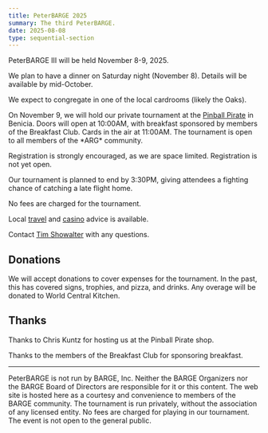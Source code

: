 ```yaml
---
title: PeterBARGE 2025
summary: The third PeterBARGE.
date: 2025-08-08
type: sequential-section
---
```


PeterBARGE III will be held November 8-9, 2025.

We plan to have a dinner on Saturday night (November 8).  Details will be
available by mid-October.

We expect to congregate in one of the local cardrooms (likely the Oaks).

On November 9, we will hold our private tournament at the [Pinball
Pirate](https://www.pinballpirate.com/) in Benicia. Doors will open at 10:00AM,
with breakfast sponsored by members of the Breakfast Club.  Cards in the air at
11:00AM.  The tournament is open to all members of the \*ARG\* community.

Registration is strongly encouraged, as we are space limited.  Registration is not yet open.

Our tournament is planned to end by 3:30PM, giving attendees a fighting chance
of catching a late flight home.

No fees are charged for the tournament.

Local [travel](../travel/) and [casino](../casinos/) advice is available.

Contact [Tim Showalter](mailto:tjs@psaux.com) with any questions.

## Donations

We will accept donations to cover expenses for the tournament.  In the past,
this has covered signs, trophies, and pizza, and drinks.  Any overage will be
donated to World Central Kitchen.

## Thanks

Thanks to Chris Kuntz for hosting us at the Pinball Pirate shop.

Thanks to the members of the Breakfast Club for sponsoring breakfast.

---

PeterBARGE is not run by BARGE, Inc.  Neither the BARGE Organizers nor the
BARGE Board of Directors are responsible for it or this content.  The web site
is hosted here as a courtesy and convenience to members of the BARGE community.
The tournament is run privately, without the association of any licensed
entity.  No fees are charged for playing in our tournament.  The event is not
open to the general public.
